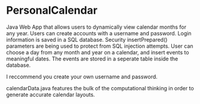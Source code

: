 # PersonalCalendar
Java Web App that allows users to dynamically view calendar months for any year.
Users can create accounts with a username and password.
Login information is saved in a SQL database.
Security insertPrepared() parameters are being used to protect from SQL injection attempts.
User can choose a day from any month and year on a calendar, and insert events to meaningful dates.
The events are stored in a seperate table inside the database.

I reccommend you create your own username and password.

calendarData.java features the bulk of the computational thinking in order to generate accurate calendar layouts.
